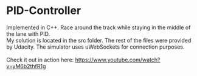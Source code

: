 # PID-Controller
Implemented in C++. Race around the track while staying in the middle of the lane with PID.
<br>My solution is located in the src folder. The rest of the files were provided by Udacity. The simulator uses uWebSockets for connection purposes.
<br><br>Check it out in action here: https://www.youtube.com/watch?v=yM6b2thfR1g
